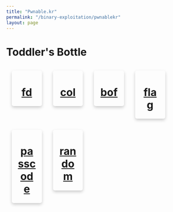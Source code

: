 ```yaml
---
title: "Pwnable.kr"
permalink: "/binary-exploitation/pwnablekr"
layout: page
---
```


<style>
.card {
  box-shadow: 0 4px 8px 0 rgba(0,0,0,0.2);
  transition: 0.3s;
  width: 16%;
  border-radius: 5px;
  margin: 15px;
  float: left;
}

.card:hover {
  box-shadow: 0 8px 16px 0 rgba(0,0,0,0.2);
}

.container {
  padding: 2px 16px;
}

a {
  outline: none;
}
</style>

# Toddler's Bottle

<div class="row">
	<div class="card"><a href="/binary-exploitation/pwnablekr/fd"><div class="container"><center><h1>fd</h1></center></div></a></div>
	<div class="card"><a href="/binary-exploitation/pwnablekr/col"><div class="container"><center><h1>col</h1></center></div></a></div>
	<div class="card"><a href="/binary-exploitation/pwnablekr/bof"><div class="container"><center><h1>bof</h1></center></div></a></div>
	<div class="card"><a href="/binary-exploitation/pwnablekr/flag"><div class="container"><center><h1>flag</h1></center></div></a></div>
	<div class="card"><a href="/binary-exploitation/pwnablekr/passcode"><div class="container"><center><h1>passcode</h1></center></div></a></div>
</div>

<div class="row">
  <div class="card"><a href="/binary-exploitation/pwnablekr/random"><div class="container"><center><h1>random</h1></center></div></a></div>
</div>
